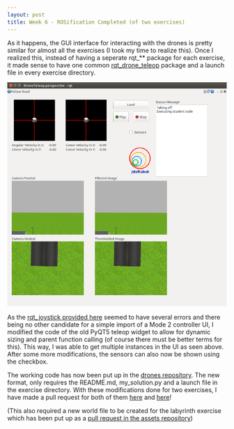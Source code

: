 ```yaml
---
layout: post
title: Week 6 - ROSification Completed (of two exercises)
---
```


As it happens, the GUI interface for interacting with the drones is pretty similar for almost all the exercises (I took my time to realize this). Once I realized this, instead of having a seperate rqt_** package for each exercise, it made sense to have one common [rqt_drone_teleop](https://github.com/JdeRobot/drones/commit/b5fdff3950962a29efda2a388ead46c35bce0221) package and a launch file in every exercise directory.

![Screenshot](../img/rqt_drone_teleop.png)

As the [rqt_joystick provided here](https://github.com/jinahadam/RQT-Joystick) seemed to have several errors and there being no other candidate for a simple import of a Mode 2 controller UI, I modified the code of the old PyQT5 teleop widget to allow for dynamic sizing and parent function calling (of course there must be better terms for this). This way, I was able to get multiple instances in the UI as seen above. After some more modifications, the sensors can also now be shown using the checkbox.

The working code has now been put up in the [drones repository](https://github.com/JdeRobot/drones). The new format, only requires the README.md, my_solution.py and a launch file in the exercise directory. With these modifications done for two exercises, I have made a pull request for both of them [here](https://github.com/JdeRobot/RoboticsAcademy/pull/313) and [here](https://github.com/JdeRobot/RoboticsAcademy/pull/315)!

(This also required a new world file to be created for the labyrinth exercise which has been put up as a [pull request in the assets repository](https://github.com/JdeRobot/assets/pull/24))
